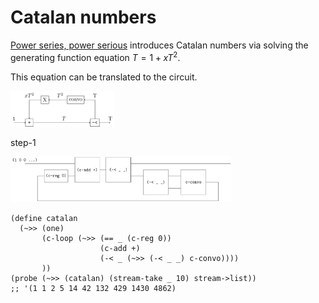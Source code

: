 # Catalan numbers

[Power series, power serious](https://www.cambridge.org/core/journals/journal-of-functional-programming/article/power-series-power-serious/19863F4EAACC33E1E01DE2A2114EC7DF) introduces Catalan numbers via solving the generating function equation $T = 1 + x T^2$.

This equation can be translated to the circuit.

<img src="figures/image-20231220060056292.png" alt="image-20231220060056292" width=33% />

step-1

<img src="figures/image-20231220060156324.png" alt="image-20231220060156324" width=70% />

```
(define catalan
  (~>> (one)
       (c-loop (~>> (== _ (c-reg 0))
                    (c-add +)
                    (-< _ (~>> (-< _ _) c-convo))))
       ))
(probe (~>> (catalan) (stream-take _ 10) stream->list))
;; '(1 1 2 5 14 42 132 429 1430 4862)
```




